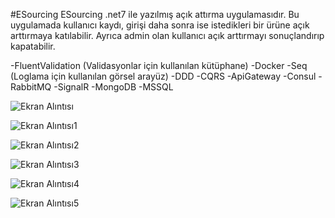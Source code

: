 #ESourcing
ESourcing .net7 ile yazılmış açık attırma uygulamasıdır. Bu uygulamada kullanıcı kaydı, girişi daha sonra ise istedikleri bir ürüne açık arttırmaya katılabilir. Ayrıca admin olan kullanıcı açık arttırmayı sonuçlandırıp kapatabilir.

-FluentValidation (Validasyonlar için kullanılan kütüphane)
-Docker
-Seq (Loglama için kullanılan görsel arayüz)
-DDD
-CQRS
-ApiGateway
-Consul
-RabbitMQ
-SignalR
-MongoDB
-MSSQL



![Ekran Alıntısı](https://github.com/onur0481/ESourcing/assets/63808974/96558bc1-c72d-4788-9bd7-291db3bcf36b)

![Ekran Alıntısı1](https://github.com/onur0481/ESourcing/assets/63808974/f358a061-1ac4-4318-a4c0-e8c7d02b8284)

![Ekran Alıntısı2](https://github.com/onur0481/ESourcing/assets/63808974/396d3a6b-85e3-4aeb-99a6-03a40fe0e39f)

![Ekran Alıntısı3](https://github.com/onur0481/ESourcing/assets/63808974/e66ee76f-1a2c-4d88-8fea-024bd8d0c0aa)

![Ekran Alıntısı4](https://github.com/onur0481/ESourcing/assets/63808974/3e0e5bf5-4a03-4566-bc4f-d2e2ed5cd040)

![Ekran Alıntısı5](https://github.com/onur0481/ESourcing/assets/63808974/41a1e602-ae4e-4f89-baf0-94978401d1e3)




